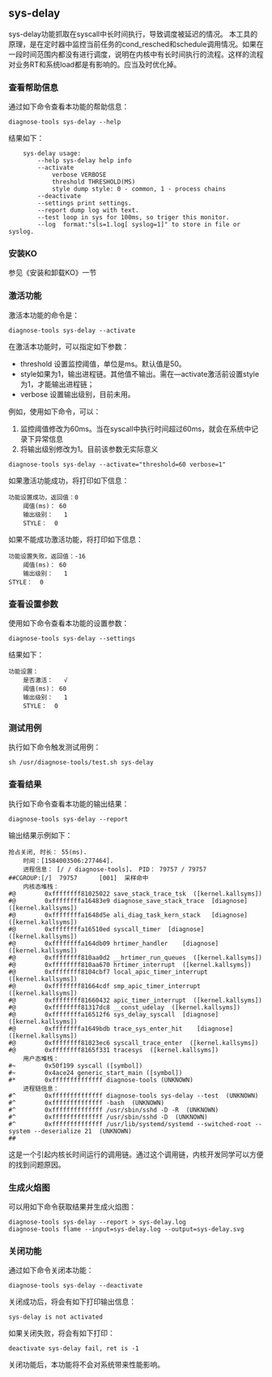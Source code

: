 ## sys-delay

sys-delay功能抓取在syscall中长时间执行，导致调度被延迟的情况。
本工具的原理，是在定时器中监控当前任务的cond_resched和schedule调用情况。如果在一段时间范围内都没有进行调度，说明在内核中有长时间执行的流程。这样的流程对业务RT和系统load都是有影响的。应当及时优化掉。

###  查看帮助信息
通过如下命令查看本功能的帮助信息：
```
diagnose-tools sys-delay --help
```
结果如下：
```
    sys-delay usage:
        --help sys-delay help info
        --activate
            verbose VERBOSE
            threshold THRESHOLD(MS)
            style dump style: 0 - common, 1 - process chains
        --deactivate
        --settings print settings.
        --report dump log with text.
        --test loop in sys for 100ms, so triger this monitor.
        --log  format:"sls=1.log[ syslog=1]" to store in file or syslog.
```
###	 安装KO
参见《安装和卸载KO》一节
### 激活功能
激活本功能的命令是：
```
diagnose-tools sys-delay --activate
```
在激活本功能时，可以指定如下参数：

* threshold 设置监控阈值，单位是ms。默认值是50。
* style如果为1，输出进程链。其他值不输出。需在—activate激活前设置style为1，才能输出进程链；
* verbose 设置输出级别，目前未用。

例如，使用如下命令，可以：
1. 监控阈值修改为60ms。当在syscall中执行时间超过60ms，就会在系统中记录下异常信息
2. 将输出级别修改为1。目前该参数无实际意义

```
diagnose-tools sys-delay --activate="threshold=60 verbose=1"
```

如果激活功能成功，将打印如下信息：
```
功能设置成功，返回值：0
    阈值(ms)：	60
    输出级别：	1
    STYLE：	0
```

如果不能成功激活功能，将打印如下信息：
```
功能设置失败，返回值：-16
    阈值(ms)：	60
    输出级别：	1
STYLE：	0
```

### 查看设置参数
使用如下命令查看本功能的设置参数：
```
diagnose-tools sys-delay --settings
```
结果如下：
```
功能设置：
    是否激活：	√
    阈值(ms)：	60
    输出级别：	1
    STYLE：	0
```

###  测试用例
执行如下命令触发测试用例：
```
sh /usr/diagnose-tools/test.sh sys-delay
```
	
### 查看结果
执行如下命令查看本功能的输出结果：
```
diagnose-tools sys-delay --report
```
输出结果示例如下：
```
抢占关闭, 时长： 55(ms).
    时间：[1584003506:277464].
    进程信息： [/ / diagnose-tools]， PID： 79757 / 79757
##CGROUP:[/]  79757      [001]  采样命中
    内核态堆栈：
#@        0xffffffff81025022 save_stack_trace_tsk  ([kernel.kallsyms])
#@        0xffffffffa16483e9 diagnose_save_stack_trace	[diagnose]  ([kernel.kallsyms])
#@        0xffffffffa1648d5e ali_diag_task_kern_stack	[diagnose]  ([kernel.kallsyms])
#@        0xffffffffa16510ed syscall_timer	[diagnose]  ([kernel.kallsyms])
#@        0xffffffffa164db09 hrtimer_handler	[diagnose]  ([kernel.kallsyms])
#@        0xffffffff810aa0d2 __hrtimer_run_queues  ([kernel.kallsyms])
#@        0xffffffff810aa670 hrtimer_interrupt  ([kernel.kallsyms])
#@        0xffffffff8104cbf7 local_apic_timer_interrupt  ([kernel.kallsyms])
#@        0xffffffff81664cdf smp_apic_timer_interrupt  ([kernel.kallsyms])
#@        0xffffffff81660432 apic_timer_interrupt  ([kernel.kallsyms])
#@        0xffffffff81317dc8 __const_udelay  ([kernel.kallsyms])
#@        0xffffffffa16512f6 sys_delay_syscall	[diagnose]  ([kernel.kallsyms])
#@        0xffffffffa1649bdb trace_sys_enter_hit	[diagnose]  ([kernel.kallsyms])
#@        0xffffffff81023ec6 syscall_trace_enter  ([kernel.kallsyms])
#@        0xffffffff8165f331 tracesys  ([kernel.kallsyms])
    用户态堆栈：
#~        0x50f199 syscall ([symbol])
#~        0x4ace24 generic_start_main ([symbol])
#*        0xffffffffffffff diagnose-tools (UNKNOWN)
    进程链信息：
#^        0xffffffffffffff diagnose-tools sys-delay --test  (UNKNOWN)
#^        0xffffffffffffff -bash  (UNKNOWN)
#^        0xffffffffffffff /usr/sbin/sshd -D -R  (UNKNOWN)
#^        0xffffffffffffff /usr/sbin/sshd -D  (UNKNOWN)
#^        0xffffffffffffff /usr/lib/systemd/systemd --switched-root --system --deserialize 21  (UNKNOWN)
##
```

这是一个引起内核长时间运行的调用链。通过这个调用链，内核开发同学可以方便的找到问题原因。
###  生成火焰图
可以用如下命令获取结果并生成火焰图：
```
diagnose-tools sys-delay --report > sys-delay.log
diagnose-tools flame --input=sys-delay.log --output=sys-delay.svg
```
###  关闭功能
通过如下命令关闭本功能：
```
diagnose-tools sys-delay --deactivate
```
关闭成功后，将会有如下打印输出信息：
```
sys-delay is not activated
```
如果关闭失败，将会有如下打印：
```
deactivate sys-delay fail, ret is -1
```
关闭功能后，本功能将不会对系统带来性能影响。
